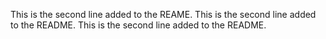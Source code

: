 This is the second line added to the REAME.
This is the second line added to the README.
This is the second line added to the README.
